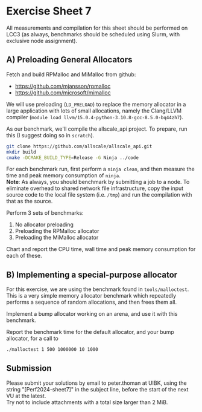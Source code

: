 Exercise Sheet 7
================

All measurements and compilation for this sheet should be performed on LCC3 (as always, benchmarks should be scheduled using Slurm, with exclusive node assignment).


A) Preloading General Allocators
--------------------------------

Fetch and build RPMalloc and MiMalloc from github:

- https://github.com/mjansson/rpmalloc
- https://github.com/microsoft/mimalloc

We will use preloading (`LD_PRELOAD`) to replace the memory allocator in a large application with lots of small allocations, namely the Clang/LLVM compiler (`module load llvm/15.0.4-python-3.10.8-gcc-8.5.0-bq44zh7`).

As our benchmark, we'll compile the allscale_api project. To prepare, run this (I suggest doing so in `scratch`).

```bash
git clone https://github.com/allscale/allscale_api.git
mkdir build
cmake -DCMAKE_BUILD_TYPE=Release -G Ninja ../code
```

For each benchmark run, first perform a `ninja clean`, and then measure the time and peak memory consumption of `ninja`.  
**Note**: As always, you should benchmark by submitting a job to a node. To eliminate overhead to shared network file infrastructure,
copy the input source code to the local file system (i.e. `/tmp`) and run the compilation with that as the source.

Perform 3 sets of benchmarks:

1. No allocator preloading
2. Preloading the RPMalloc allocator
3. Preloading the MiMalloc allocator

Chart and report the CPU time, wall time and peak memory consumption for each of these.


B) Implementing a special-purpose allocator
-------------------------------------------

For this exercise, we are using the benchmark found in `tools/malloctest`.
This is a very simple memory allocator benchmark which repeatedly performs a sequence of random allocations, and then frees them all.

Implement a bump allocator working on an arena, and use it with this benchmark. 

Report the benchmark time for the default allocator, and your bump allocator, for a call to
```bash
./malloctest 1 500 1000000 10 1000
```


Submission
----------
Please submit your solutions by email to peter.thoman at UIBK, using the string "[Perf2024-sheet7]" in the subject line, before the start of the next VU at the latest.  
Try not to include attachments with a total size larger than 2 MiB.
